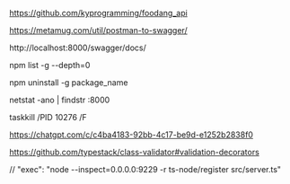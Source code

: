 <!-- GitHub API  -->

https://github.com/kyprogramming/foodang_api

<!-- postman to swagger converter -->

https://metamug.com/util/postman-to-swagger/

http://localhost:8000/swagger/docs/

<!-- find list of all package installed globally -->

npm list -g --depth=0

npm uninstall -g package_name

<!-- Kill PORT -->

netstat -ano | findstr :8000

taskkill /PID 10276 /F

<!-- API Best practice -->

https://chatgpt.com/c/c4ba4183-92bb-4c17-be9d-e1252b2838f0

<!-- Class Validators validation decorators -->

https://github.com/typestack/class-validator#validation-decorators

// "exec": "node --inspect=0.0.0.0:9229 -r ts-node/register src/server.ts"
